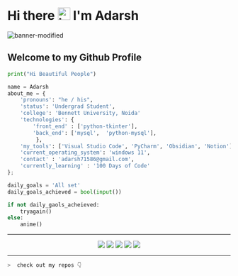 # Hi there <img src="https://user-images.githubusercontent.com/1303154/88677602-1635ba80-d120-11ea-84d8-d263ba5fc3c0.gif" width="28px" alt="hi"> I'm Adarsh

![banner-modified](https://github.com/adarsh71586/adarsh71586/assets/96112833/3d8d224e-066b-4109-bd7b-026063f04a2a)

## Welcome to my Github Profile 
```python
print("Hi Beautiful People")

name = Adarsh
about_me = {
    'pronouns': "he / his",
    'status': 'Undergrad Student',
    'college': 'Bennett University, Noida'
    'technologies': {
        'front_end' : ['python-tkinter'],
        'back_end': ['mysql',  'python-mysql'],
         },
    'my_tools': ['Visual Studio Code', 'PyCharm', 'Obsidian', 'Notion'],
    'current_operating_system': 'windows 11',
    'contact' : 'adarsh71586@gmail.com',
    'currently_learning' : '100 Days of Code'
};

daily_goals = 'All set'
daily_goals_achieved = bool(input())

if not daily_gaols_acheieved:
    tryagain()
else:
    anime()

```
---
<p align="center">
<img src="https://img.shields.io/badge/MySQL-ffffff?style=for-the-badge&logo=mysql&logoColor=yellow">
<img src="https://img.shields.io/badge/Python-FFD43B?style=for-the-badge&logo=python&logoColor=darkgreen">
<img src="https://img.shields.io/badge/Git-F05032?style=for-the-badge&logo=git&logoColor=white">
<img src="https://img.shields.io/badge/Markdown-000000?style=for-the-badge&logo=markdown&logoColor=white">
<img src="https://img.shields.io/badge/Cpp-000000?style=for-the-badge&logo=cpp&logoColor="purple">
</p>

---

```zsh
>  check out my repos 👇
```
